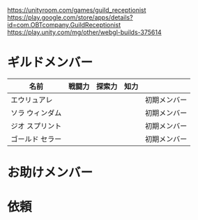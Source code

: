 https://unityroom.com/games/guild_receptionist
https://play.google.com/store/apps/details?id=com.OBTcompany.GuildReceptionist
https://play.unity.com/mg/other/webgl-builds-375614

# ギルドメンバー

| 名前 | 戦闘力 | 探索力 | 知力 | |
| --- | --- | --- |  --- |  --- | 
| エウリュアレ | | | | 初期メンバー |
| ソラ ウィンダム | | | | 初期メンバー |
| ジオ スプリント | | | | 初期メンバー |
| ゴールド セラー | | | | 初期メンバー |



# お助けメンバー

# 依頼
